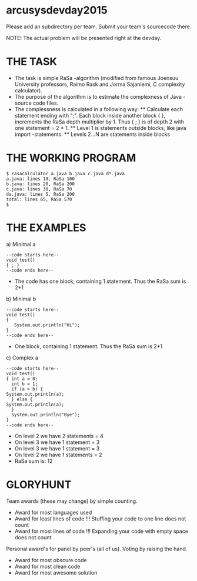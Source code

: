 # arcusysdevday2015

Please add an subdirectory per team. Submit your team's sourcecode there.

NOTE! The actual problem will be presented right at the devday.

# THE TASK

* The task is simple RaSa -algorithm (modified from famous Joensuu University professors, Raimo Rask and Jorma Sajaniemi, C complexity calculator).
* The purpose of the algorithm is to estimate the complexness of Java -source code files.
* The complessness is calculated in a following way: 
** Calculate each statement ending with ";". Each block inside another block { }, increments the RaSa depth multiplier by 1. Thus { ; } is of depth 2 with one statement = 2 * 1.
** Level 1 is statements outside blocks, like java import -statements.
** Levels 2...N are statements inside blocks


# THE WORKING PROGRAM

    $ rasacalculator a.java b.java c.java d*.java
    a.java: lines 10, RaSa 100
    b.java: lines 20, RaSa 200
    c.java: lines 30, RaSa 70
    da.java: lines 5, RaSa 200
    total: lines 65, RaSa 570
    $

# THE EXAMPLES


a) Minimal a

    --code starts here--
    void test()
    { ; }
    --code ends here--

* The code has one block, containing 1 statement. Thus the RaSa sum is 2*1

b) Minimal b

    --code starts here--
    void test()
    {
       System.out.println("Hi");
    }
    --code ends here--

* One block, containing 1 statement. Thus the RaSa sum is 2*1

c) Complex a

    --code starts here--
    void test()
    { int a = 0;		
      int b = 1;
      if (a > b) {
	System.out.println(a);
      } else {
	System.out.println(a);
      }
      System.out.println("Bye");
    }
    --code ends here--
* On level 2 we have 2 statements = 4
* On level 3 we have 1 statement  = 3
* On level 3 we have 1 statement  = 3
* On level 2 we have 1 statements = 2
* RaSa sum is: 12


# GLORYHUNT

Team awards (these may change) by simple counting.

* Award for most languages used
* Award for least lines of code !!! Stuffing your code to one line does not count
* Award for most lines of code !!! Expanding your code with empty space does not count

Personal award's for panel by peer's (all of us). Voting by raising the hand.

* Award for most obscure code
* Award for most clean code
* Award for most awesome solution    

